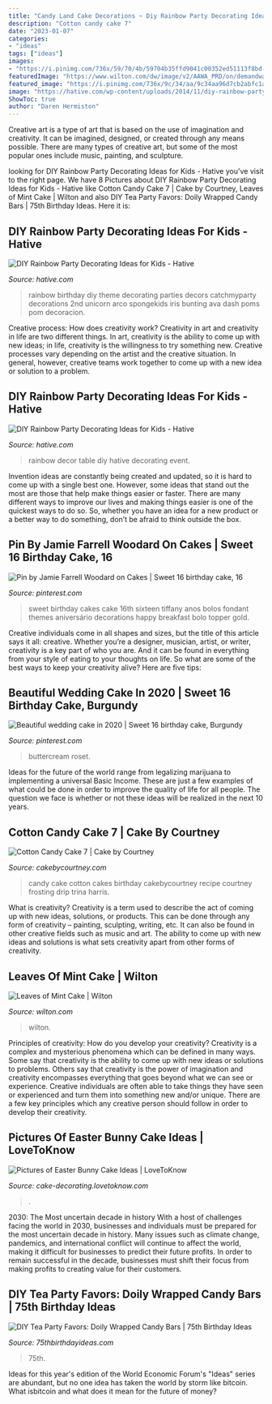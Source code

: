 ```yaml
---
title: "Candy Land Cake Decorations ~ Diy Rainbow Party Decorating Ideas For Kids"
description: "Cotton candy cake 7"
date: "2023-01-07"
categories:
- "ideas"
tags: ["ideas"]
images:
- "https://i.pinimg.com/736x/59/70/4b/59704b35ffd9041c00352ed51113f8bd--sweet-sixteen-cakes-sweet--cakes.jpg"
featuredImage: "https://www.wilton.com/dw/image/v2/AAWA_PRD/on/demandware.static/-/Sites-wilton-project-master/default/dwecf86312/images/project/WLPROJ-9134/WiltonLeafHero.jpg?sw=1440&amp;sh=750&amp;sm=fit"
featured_image: "https://i.pinimg.com/736x/9c/34/aa/9c34aa96d7cb2abfc1a72e38f4857880.jpg"
image: "https://hative.com/wp-content/uploads/2014/11/diy-rainbow-party-decorating-ideas/9-rainbow-wall-decors.jpg"
ShowToc: true
author: "Daren Hermiston"
---
```



Creative art is a type of art that is based on the use of imagination and creativity. It can be imagined, designed, or created through any means possible. There are many types of creative art, but some of the most popular ones include music, painting, and sculpture.

	

		
looking for DIY Rainbow Party Decorating Ideas for Kids - Hative you've visit to the right page. We have 8 Pictures about DIY Rainbow Party Decorating Ideas for Kids - Hative like Cotton Candy Cake 7 | Cake by Courtney, Leaves of Mint Cake | Wilton and also DIY Tea Party Favors: Doily Wrapped Candy Bars | 75th Birthday Ideas. Here it is:
		
    
## DIY Rainbow Party Decorating Ideas For Kids - Hative

<img loading=lazy src="https://hative.com/wp-content/uploads/2014/11/diy-rainbow-party-decorating-ideas/9-rainbow-wall-decors.jpg" onerror="this.onerror=null;this.src='https://tse3.mm.bing.net/th?id=OIP.xzvMCHYn0YUqLiz5Vc2PVAHaLL&amp;pid=15.1';" alt="DIY Rainbow Party Decorating Ideas for Kids - Hative">

_Source: hative.com_

>rainbow birthday diy theme decorating parties decors catchmyparty decorations 2nd unicorn arco spongekids iris bunting ava dash poms pom decoracion. 

	

Creative process: How does creativity work?
Creativity in art and creativity in life are two different things. In art, creativity is the ability to come up with new ideas; in life, creativity is the willingness to try something new. Creative processes vary depending on the artist and the creative situation. In general, however, creative teams work together to come up with a new idea or solution to a problem.

    
## DIY Rainbow Party Decorating Ideas For Kids - Hative

<img loading=lazy src="https://hative.com/wp-content/uploads/2014/11/diy-rainbow-party-decorating-ideas/5-rainbow-table-decor.jpg" onerror="this.onerror=null;this.src='https://tse1.mm.bing.net/th?id=OIP.nMuxdESfSZj1uaUReL2v-AHaLI&amp;pid=15.1';" alt="DIY Rainbow Party Decorating Ideas for Kids - Hative">

_Source: hative.com_

>rainbow decor table diy hative decorating event. 

	

Invention ideas are constantly being created and updated, so it is hard to come up with a single best one. However, some ideas that stand out the most are those that help make things easier or faster. There are many different ways to improve our lives and making things easier is one of the quickest ways to do so. So, whether you have an idea for a new product or a better way to do something, don’t be afraid to think outside the box.

    
## Pin By Jamie Farrell Woodard On Cakes | Sweet 16 Birthday Cake, 16

<img loading=lazy src="https://i.pinimg.com/736x/59/70/4b/59704b35ffd9041c00352ed51113f8bd--sweet-sixteen-cakes-sweet--cakes.jpg" onerror="this.onerror=null;this.src='https://tse1.mm.bing.net/th?id=OIP.iqL5pTX-ISIoKn5ZQo8VdgHaJ3&amp;pid=15.1';" alt="Pin by Jamie Farrell Woodard on Cakes | Sweet 16 birthday cake, 16">

_Source: pinterest.com_

>sweet birthday cakes cake 16th sixteen tiffany anos bolos fondant themes aniversário decorations happy breakfast bolo topper gold. 

	

Creative individuals come in all shapes and sizes, but the title of this article says it all: creative. Whether you’re a designer, musician, artist, or writer, creativity is a key part of who you are. And it can be found in everything from your style of eating to your thoughts on life. So what are some of the best ways to keep your creativity alive? Here are five tips: 

    
## Beautiful Wedding Cake In 2020 | Sweet 16 Birthday Cake, Burgundy

<img loading=lazy src="https://i.pinimg.com/736x/9c/34/aa/9c34aa96d7cb2abfc1a72e38f4857880.jpg" onerror="this.onerror=null;this.src='https://tse2.mm.bing.net/th?id=OIP.WTM-k61w4JoNkUms97YF7QHaJ4&amp;pid=15.1';" alt="Beautiful wedding cake in 2020 | Sweet 16 birthday cake, Burgundy">

_Source: pinterest.com_

>buttercream roset. 

	

Ideas for the future of the world range from legalizing marijuana to implementing a universal Basic Income. These are just a few examples of what could be done in order to improve the quality of life for all people. The question we face is whether or not these ideas will be realized in the next 10 years.

    
## Cotton Candy Cake 7 | Cake By Courtney

<img loading=lazy src="https://cakebycourtney.com/wp-content/uploads/2017/08/Cotton-Candy-Cake-7-e1501766054770-772x1024.jpg" onerror="this.onerror=null;this.src='https://tse3.mm.bing.net/th?id=OIP.VtiifqMfd4GcvmbH8AuMfAHaJ0&amp;pid=15.1';" alt="Cotton Candy Cake 7 | Cake by Courtney">

_Source: cakebycourtney.com_

>candy cake cotton cakes birthday cakebycourtney recipe courtney frosting drip trina harris. 

	

What is creativity?
Creativity is a term used to describe the act of coming up with new ideas, solutions, or products. This can be done through any form of creativity – painting, sculpting, writing, etc. It can also be found in other creative fields such as music and art. The ability to come up with new ideas and solutions is what sets creativity apart from other forms of creativity.

    
## Leaves Of Mint Cake | Wilton

<img loading=lazy src="https://www.wilton.com/dw/image/v2/AAWA_PRD/on/demandware.static/-/Sites-wilton-project-master/default/dwecf86312/images/project/WLPROJ-9134/WiltonLeafHero.jpg?sw=1440&amp;sh=750&amp;sm=fit" onerror="this.onerror=null;this.src='https://tse4.mm.bing.net/th?id=OIP.PHOaLmEqfgm_Fz5i7_JxGQHaHa&amp;pid=15.1';" alt="Leaves of Mint Cake | Wilton">

_Source: wilton.com_

>wilton. 

	

Principles of creativity: How do you develop your creativity?
Creativity is a complex and mysterious phenomena which can be defined in many ways. Some say that creativity is the ability to come up with new ideas or solutions to problems. Others say that creativity is the power of imagination and creativity encompasses everything that goes beyond what we can see or experience. Creative individuals are often able to take things they have seen or experienced and turn them into something new and/or unique. There are a few key principles which any creative person should follow in order to develop their creativity.

    
## Pictures Of Easter Bunny Cake Ideas | LoveToKnow

<img loading=lazy src="https://cf.ltkcdn.net/cake-decorating/images/slide/112726-566x848-White_Bunny_Vertical.jpg" onerror="this.onerror=null;this.src='https://tse2.mm.bing.net/th?id=OIP.lPuqjKTp7Bmr6v9_bwMHLQHaLG&amp;pid=15.1';" alt="Pictures of Easter Bunny Cake Ideas | LoveToKnow">

_Source: cake-decorating.lovetoknow.com_

>. 

	

2030: The Most uncertain decade in history
With a host of challenges facing the world in 2030, businesses and individuals must be prepared for the most uncertain decade in history. Many issues such as climate change, pandemics, and international conflict will continue to affect the world, making it difficult for businesses to predict their future profits. In order to remain successful in the decade, businesses must shift their focus from making profits to creating value for their customers.

    
## DIY Tea Party Favors: Doily Wrapped Candy Bars | 75th Birthday Ideas

<img loading=lazy src="https://www.75thbirthdayideas.com/wp-content/uploads/2014/03/db55303306994d9d7708fa8a496d3149.jpg" onerror="this.onerror=null;this.src='https://tse2.mm.bing.net/th?id=OIP.DvP61oKXHx9_WV6bYauY2wHaLH&amp;pid=15.1';" alt="DIY Tea Party Favors: Doily Wrapped Candy Bars | 75th Birthday Ideas">

_Source: 75thbirthdayideas.com_

>75th. 

	

Ideas for this year's edition of the World Economic Forum's "Ideas" series are abundant, but no one idea has taken the world by storm like bitcoin. What isbitcoin and what does it mean for the future of money? 

